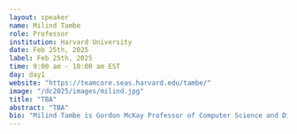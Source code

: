 ```yaml
---
layout: speaker
name: Milind Tambe
role: Professor
institution: Harvard University
date: Feb 25th, 2025
label: Feb 25th, 2025
time: 9:00 am - 10:00 am EST
day: day1
website: "https://teamcore.seas.harvard.edu/tambe/"
image: "/dc2025/images/milind.jpg"
title: "TBA"
abstract: "TBA"
bio: "Milind Tambe is Gordon McKay Professor of Computer Science and Director of Center for Research on Computation and Society at Harvard University; concurrently, he is also Principal Scientist and Director for “AI for Social Good” at Google Deepmind. Prof. Tambe and his team have developed pioneering AI systems that deliver real-world impact in public health (e.g., maternal and child health), public safety, and wildlife conservation. He is recipient of the AAAI Award for Artificial Intelligence for the Benefit of Humanity, AAAI Feigenbaum Prize, IJCAI John McCarthy Award, AAAI Robert S. Engelmore Memorial Lecture Award, AAMAS ACM Autonomous Agents Research Award, INFORMS Wagner prize for excellence in Operations Research practice, Military Operations Research Society Rist Prize, Columbus Fellowship Foundation Homeland security award and commendations and certificates of appreciation from the US Coast Guard, the Federal Air Marshals Service and airport police at the city of Los Angeles. He is a fellow of AAAI and ACM."
---
```

